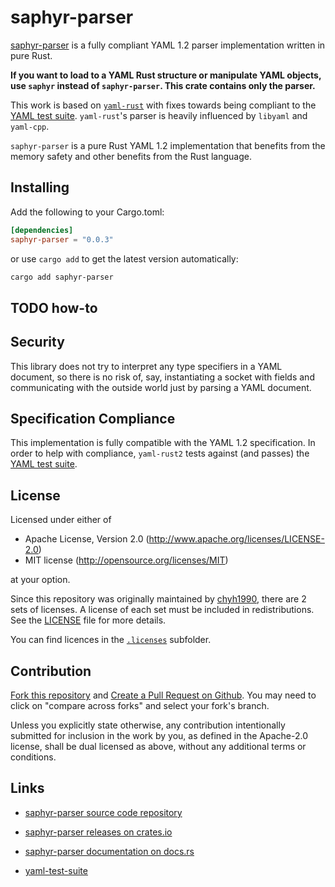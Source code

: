 # saphyr-parser

[saphyr-parser](https://github.com/saphyr-rs/saphyr-parser) is a fully compliant YAML 1.2
parser implementation written in pure Rust.

**If you want to load to a YAML Rust structure or manipulate YAML objects, use
`saphyr` instead of `saphyr-parser`. This crate contains only the parser.**

This work is based on [`yaml-rust`](https://github.com/chyh1990/yaml-rust) with
fixes towards being compliant to the [YAML test
suite](https://github.com/yaml/yaml-test-suite/). `yaml-rust`'s parser is
heavily influenced by `libyaml` and `yaml-cpp`.

`saphyr-parser` is a pure Rust YAML 1.2 implementation that benefits from the
memory safety and other benefits from the Rust language.

## Installing
Add the following to your Cargo.toml:

```toml
[dependencies]
saphyr-parser = "0.0.3"
```
or use `cargo add` to get the latest version automatically:
```sh
cargo add saphyr-parser
```

## TODO how-to

## Security

This library does not try to interpret any type specifiers in a YAML document,
so there is no risk of, say, instantiating a socket with fields and
communicating with the outside world just by parsing a YAML document.

## Specification Compliance

This implementation is fully compatible with the YAML 1.2 specification. In
order to help with compliance, `yaml-rust2` tests against (and passes) the [YAML
test suite](https://github.com/yaml/yaml-test-suite/).

## License

Licensed under either of

 * Apache License, Version 2.0 (http://www.apache.org/licenses/LICENSE-2.0)
 * MIT license (http://opensource.org/licenses/MIT)

at your option.

Since this repository was originally maintained by
[chyh1990](https://github.com/chyh1990), there are 2 sets of licenses.
A license of each set must be included in redistributions. See the
[LICENSE](LICENSE) file for more details.

You can find licences in the [`.licenses`](.licenses) subfolder.

## Contribution

[Fork this repository](https://github.com/saphyr-rs/saphyr-parser/fork) and
[Create a Pull Request on Github](https://github.com/saphyr-rs/saphyr-parser/compare/master...saphyr-rs:saphyr-parser:master).
You may need to click on "compare across forks" and select your fork's branch.

Unless you explicitly state otherwise, any contribution intentionally submitted
for inclusion in the work by you, as defined in the Apache-2.0 license, shall
be dual licensed as above, without any additional terms or conditions.

## Links

* [saphyr-parser source code repository](https://github.com/saphyr-rs/saphyr-parser)

* [saphyr-parser releases on crates.io](https://crates.io/crates/saphyr-parser)

* [saphyr-parser documentation on docs.rs](https://docs.rs/saphyr-parser/latest/saphyr-parser/)

* [yaml-test-suite](https://github.com/yaml/yaml-test-suite)
